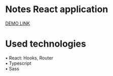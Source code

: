 # Notes React application

[DEMO LINK](https://workacccom.github.io/notes_react/)

# Used technologies

• React: Hooks, Router\
• Typescript\
• Sass
